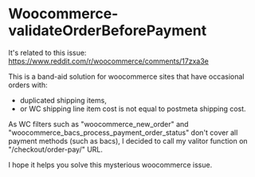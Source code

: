 # Woocommerce-validateOrderBeforePayment

It's related to this issue: https://www.reddit.com/r/woocommerce/comments/17zxa3e

This is a band-aid solution for woocommerce sites that have occasional orders with:
- duplicated shipping items,
- or WC shipping line item cost is not equal to postmeta shipping cost.

As WC filters such as "woocommerce_new_order" and "woocommerce_bacs_process_payment_order_status" don't cover all payment methods (such as bacs), I decided to call my valitor function on "/checkout/order-pay/" URL.

I hope it helps you solve this mysterious woocommerce issue.
